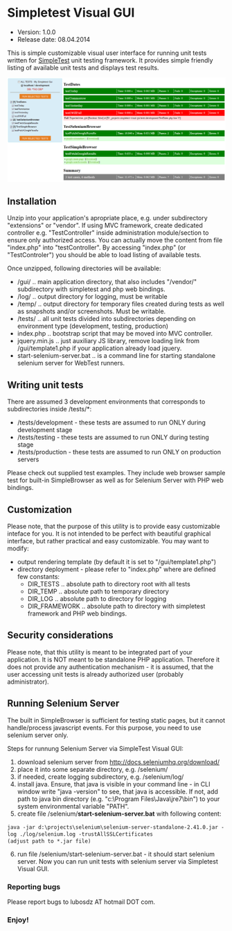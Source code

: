 # Simpletest Visual GUI

* Version: 1.0.0
* Release date: 08.04.2014

This is simple customizable visual user interface for running unit tests written for [SimpleTest](http://simpletest.org/) unit testing framework.
It provides simple friendly listing of available unit tests and displays test results.

![Simpletest Visual GUI](screenshot-simpletest-gui.png "Simpletest Visual GUI - output example")

## Installation

Unzip into your application's apropriate place, e.g. under subdirectory "extensions" or "vendor".
If using MVC framework, create dedicated controller e.g. "TestController" inside administration module/section to ensure only authorized access.
You can actually move the content from file "index.php" into "testController".
By accessing "index.php" (or "TestControler") you should be able to load listing of available tests.

Once unzipped, following directories will be available:
* /gui/  .. main application directory, that also includes "/vendor/" subdirectory with simpletest and php web bindings.
* /log/  .. output directory for logging, must be writable
* /temp/  .. output directory for temporary files created during tests as well as snapshots and/or screenshots. Must be writable.
* /tests/  .. all unit tests divided into subdirectories depending on environment type (development, testing, production)
* index.php  .. bootstrap script that may be moved into MVC controller.
* jquery.min.js  .. just auxiliary JS library, remove loading link from /gui/template1.php if your application already load jquery.
* start-selenium-server.bat .. is a command line for starting standalone selenium server for WebTest runners.

## Writing unit tests

There are assumed 3 development environments that corresponds to subdirectories inside /tests/*:
* /tests/development - these tests are assumed to run ONLY during development stage
* /tests/testing - these tests are assumed to run ONLY during testing stage
* /tests/production - these tests are assumed to run ONLY on production servers

Please check out supplied test examples.
They include web browser sample test for built-in SimpleBrowser as well as for Selenium Server with PHP web bindings.

## Customization

Please note, that the purpose of this utility is to provide easy customizable inteface for you.
It is not intended to be perfect with beautiful graphical interface, but rather practical and easy customizable. 
You may want to modify:

* output rendering template (by default it is set to "/gui/template1.php")
* directory deployment - please refer to "index.php" where are defined few constants:
	* DIR_TESTS .. absolute path to directory root with all tests
	* DIR_TEMP .. absolute path to temporary directory
	* DIR_LOG .. absolute path to directory for logging
	* DIR_FRAMEWORK .. absolute path to directory with simpletest framework and PHP web bindings.

## Security considerations
		
Please note, that this utility is meant to be integrated part of your application.
It is NOT meant to be standalone PHP application.
Therefore it does not provide any authentication mechanism - it is assumed, that the user accessing unit tests is already authorized user (probably administrator).
		
## Running Selenium Server

The built in SimpleBrowser is sufficient for testing static pages, but it cannot handle/process javascript events.
For this purpose, you need to use selenium server only.

Steps for runnung Selenium Server via SimpleTest Visual GUI:

1. download selenium server from http://docs.seleniumhq.org/download/
2. place it into some separate directory, e.g. /selenium/
3. if needed, create logging subdirectory, e.g. /selenium/log/
4. install java. Ensure, that java is visible in your command line - in CLI window write "java -version" to see, that java is accessible. If not, add path to java bin directory (e.g. "c:\Program Files\Java\jre7\bin\") to your system environmental variable "PATH".
5. create file /selenium/**start-selenium-server.bat** with following content:
~~~
java -jar d:\projects\selenium\selenium-server-standalone-2.41.0.jar -log ./log/selenium.log -trustAllSSLCertificates
(adjust path to *.jar file)
~~~
6. run file /selenium/start-selenium-server.bat - it should start selenium server. Now you can run unit tests with selenium server via Simpletest Visual GUI.

### Reporting bugs

Please report bugs to lubosdz AT hotmail DOT com.

### Enjoy!
